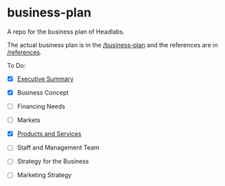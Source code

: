 # business-plan
A repo for the business plan of Headlabs.

The actual business plan is in the [/business-plan](/business-plan) and the references are in [/references](/references).

To Do:  
- [X] [Executive Summary](/business-plan/executive-summary.md)  
- [X] Business Concept  
- [ ] Financing Needs  
- [ ] Markets  
- [X] [Products and Services](/business-plan/products-and-services.md)  
- [ ] Staff and Management Team  
- [ ] Strategy for the Business  
- [ ] Marketing Strategy  

